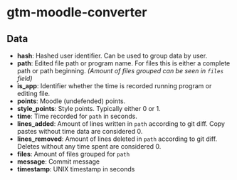 # gtm-moodle-converter

## Data
- **hash**: Hashed user identifier. Can be used to group data by user.
- **path**: Edited file path or program name. For files this is either a complete path or 
path beginning. _(Amount of files grouped can be seen in `files` field)_
- **is_app**: Identifier whether the time is recorded running program or editing file.
- **points**: Moodle (undefended) points.
- **style_points**: Style points. Typically either 0 or 1.
- **time**: Time recorded for `path` in seconds.
- **lines_added**: Amount of lines written in `path` according to git diff. Copy pastes without 
time data are considered 0.
- **lines_removed**: Amount of lines deleted in `path` according to git diff. Deletes without
any time spent are considered 0.
- **files**: Amount of files grouped for `path`
- **message**: Commit message
- **timestamp**: UNIX timestamp in seconds